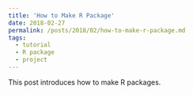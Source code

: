 ```yaml
---
title: 'How to Make R Package'
date: 2018-02-27
permalink: /posts/2018/02/how-to-make-r-package.md
tags:
  - tutorial
  - R package
  - project
---
```


This post introduces how to make R packages.
